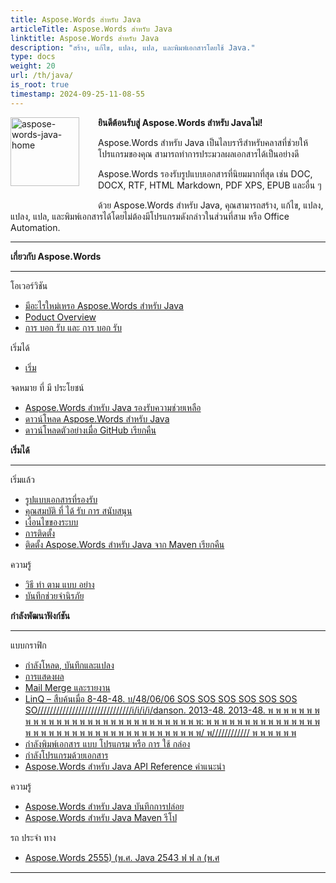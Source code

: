 ```yaml
---
title: Aspose.Words สําหรับ Java
articleTitle: Aspose.Words สําหรับ Java
linktitle: Aspose.Words สําหรับ Java
description: "สร้าง, แก้ไข, แปลง, แปล, และพิมพ์เอกสารโดยใช้ Java."
type: docs
weight: 20
url: /th/java/
is_root: true
timestamp: 2024-09-25-11-08-55
---
```


<img src="/words/java/home_1" alt="aspose-words-java-home" align="left" style="width:110px; margin: 0 30px 30px 0"/>

**ยินดีต้อนรับสู่ Aspose.Words สําหรับ Javaไม่!**

Aspose.Words สําหรับ Java เป็นไลบรารีสําหรับคลาสที่ช่วยให้โปรแกรมของคุณ สามารถทําการประมวลผลเอกสารได้เป็นอย่างดี

Aspose.Words รองรับรูปแบบเอกสารที่นิยมมากที่สุด เช่น DOC, DOCX, RTF, HTML Markdown, PDF XPS, EPUB และอื่น ๆ

ด้วย Aspose.Words สําหรับ Java, คุณสามารถสร้าง, แก้ไข, แปลง, แปลง, แปล, และพิมพ์เอกสารได้โดยไม่ต้องมีโปรแกรมดังกล่าวในส่วนที่สาม หรือ Office Automation.

------

<div class="row">
	<div class="col-md-4">
		<p><b>เกี่ยวกับ Aspose.Words</b></p>
			<hr/><p>โอเวอร์วิชัน</p>
			<ul>
				<li><a href="/words/th/java/what-s-new-in-aspose-words-for-java/">มีอะไรใหม่เหรอ Aspose.Words สําหรับ Java</a></li>
				<li><a href="/words/th/java/product-overview/">Poduct Overview</a></li>
				<li><a href="/words/th/java/licensing/">การ บอก รับ และ การ บอก รับ</a></li>
			</ul>
			<p>เริ่มได้</p>
			<ul>
				<li><a href="/words/th/java/getting-started/">เริ่ม</a></li>
			</ul>
			<p>จดหมาย ที่ มี ประโยชน์</p>
			<ul>
				<li><a href="https://helpdesk.aspose.com/">Aspose.Words สําหรับ Java รองรับความช่วยเหลือ</a></li>
				<li><a href="https://releases.aspose.com/words/java">ดาวน์โหลด Aspose.Words สําหรับ Java</a></li>
				<li><a href="https://github.com/aspose-words/Aspose.Words-for-Java">ดาวน์โหลดตัวอย่างเมื่อ GitHub เรียกคืน</a></li>
			</ul>
	</div>
	<div class="col-md-4">
		<p><b>เริ่มได้</b></p>
			<hr/><p>เริ่มแล้ว</p>
			<ul>
				<li><a href="/words/th/java/supported-document-formats/">รูปแบบเอกสารที่รองรับ</a></li>
				<li><a href="/words/th/java/features/">คุณสมบัติ ที่ ได้ รับ การ สนับสนุน</a></li>
				<li><a href="/words/th/java/system-requirements/">เงื่อนไขของระบบ</a></li>
				<li><a href="/words/th/java/installation/">การติดตั้ง</a></li>
				<li><a href="https://repository.aspose.com/words/">ติดตั้ง Aspose.Words สําหรับ Java จาก Maven เรียกคืน</a></li>
			</ul>
			<p>ความรู้</p>
			<ul>
				<li><a href="/words/th/java/how-to-run-the-examples/">วิธี ทํา ตาม แบบ อย่าง</a></li>
				<li><a href="/words/th/java/security/">บันทึกช่วยจํานิรภัย</a></li>
			</ul>
	</div>
	<div class="col-md-4">
		<p><b>กําลังพัฒนาฟังก์ชัน</b></p>
			<hr/><p>แบบกราฟิก</p>
			<ul>
				<li><a href="/words/th/java/loading-saving-and-converting/">กําลังโหลด, บันทึกและแปลง</a></li>
				<li><a href="/words/th/java/rendering/">การแสดงผล</a></li>
				<li><a href="/words/java/mail-merge-and-reporting/">Mail Merge และรายงาน</a></li>
				<li><a href="/words/java/linq-reporting-engine/">LinQ – สืบค้นเมื่อ 8-48-48. บ/48/06/06 SOS SOS SOS SOS SOS SOS SO//////////////////////////////i/i/i/i/danson. 2013-48. 2013-48. พ พ พ พ พ พ พ พ พ พ พ พ พ พ พ พ พ พ พ พ พ พ พ พ พ พ พ พ พ พ: พ พ พ พ พ พ พ พ พ พ พ พ พ พ พ พ พ พ พ พ พ พ พ พ พ พ พ พ พ พ พ พ พ พ พ พ พ พ/ พ//////////// พ พ พ พ พ พ</a></li>
				<li><a href="/words/th/java/print-a-document-programmatically-or-using-dialogs/">กําลังพิมพ์เอกสาร แบบ โปรแกรม หรือ การ ใช้ กล่อง</a></li>
				<li><a href="/words/th/java/programming-with-documents/">กําลังโปรแกรมด้วยเอกสาร</a></li>
				<li><a href="https://reference.aspose.com/words/java">Aspose.Words สําหรับ Java API Reference คําแนะนํา</a></li>
			</ul>
			<p>ความรู้</p>
			<ul>
				<li><a href="https://releases.aspose.com/words/java/release-notes/">Aspose.Words สําหรับ Java บันทึกการปล่อย</a></li>
				<li><a href="https://releases.aspose.com/java/repo/com/aspose/aspose-words/">Aspose.Words สําหรับ Java Maven รีโป</a></li>
			</ul>
			<p>รถ ประจํา ทาง</p>
			<ul>
				<li><a href="https://forum.aspose.com/c/words/8">Aspose.Words 2555) (พ.ศ. Java 2543 ฟ ฟ ล (พ.ศ</a></li>
			</ul>
	</div>
</div>

------
